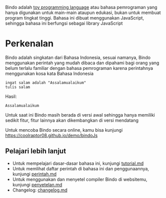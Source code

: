 Bindo adalah [toy programming language](https://www.techopedia.com/definition/22609/toy-language) atau bahasa pemrograman yang hanya digunakan untuk main-main ataupun edukasi, bukan untuk membuat program tingkat tinggi. Bahasa ini dibuat menggunakan JavaScript, sehingga bahasa ini berfungsi sebagai library JavaScript

# Perkenalan
Bindo adalah singkatan dari Bahasa Indonesia, sesuai namanya, Bindo menggunakan perintah yang mudah dibaca dan dipahami bagi orang yang belum terlalu familiar dengan bahasa pemrograman karena perintahnya menggunakan kosa kata Bahasa Indonesia

```
ingat salam adalah "Assalamualaikum"
tulis salam
```

Hasil:

```
Assalamualaikum
```

Untuk saat ini Bindo masih berada di versi awal sehingga hanya memiliki sedikit fitur, fitur lainnya akan dikembangkan di versi mendatang

Untuk mencoba Bindo secara online, kamu bisa kunjungi https://coolraptor08.github.io/demo/bindoJs

## Pelajari lebih lanjut
- Untuk mempelajari dasar-dasar bahasa ini, kunjungi [tutorial.md](tutorial.md)
- Untuk memlihat daftar perintah di bahasa ini dan penggunaannya, kunjungi [perintah.md](perintah.md)
- Untuk menggunakan dan menyetel compiler Bindo di websitemu, kunjungi [penyetelan.md](penyetelan.md)
- Changelog: [changelog.md](changelog.md)
